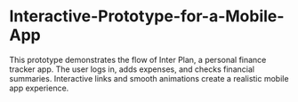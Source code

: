 # Interactive-Prototype-for-a-Mobile-App
This prototype demonstrates the flow of Inter Plan, a personal finance tracker app. The user logs in, adds expenses, and checks financial summaries. Interactive links and smooth animations create a realistic mobile app experience.
